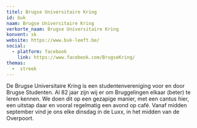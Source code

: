 ```yaml
---
titel: Brugse Universitaire Kring
id: buk
naam: Brugse Universitaire Kring
verkorte_naam: Brugse Universitaire Kring
konvent: sk
website: https://www.buk-leeft.be/
social:
  - platform: facebook
    link: https://www.facebook.com/BrugseKring/
themas:
  -  streek
---
```


De Brugse Universitaire Kring is een studentenvereniging voor en door Brugse Studenten. Al 82 jaar zijn wij er om Bruggelingen elkaar (beter) te leren kennen. We doen dit op een gezapige manier, met een cantus hier, een uitstap daar en vooral regelmatig een avond op café. Vanaf midden september vind je ons elke dinsdag in de Luxx, in het midden van de Overpoort.
